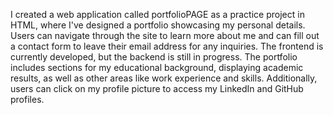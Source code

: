 I created a web application called portfolioPAGE as a practice project in HTML, where I've designed a portfolio showcasing my personal details. Users can navigate through the site to learn more about me and can fill out a contact form to leave their email address for any inquiries. The frontend is currently developed, but the backend is still in progress. The portfolio includes sections for my educational background, displaying academic results, as well as other areas like work experience and skills. Additionally, users can click on my profile picture to access my LinkedIn and GitHub profiles.
